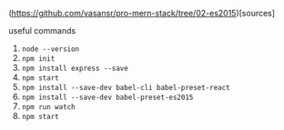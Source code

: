(https://github.com/vasansr/pro-mern-stack/tree/02-es2015)[sources]

useful commands
1. `node --version` 
2. `npm init`
3. `npm install express --save`
4. `npm start`
5. `npm install --save-dev babel-cli babel-preset-react`
6. `npm install --save-dev babel-preset-es2015`
7. `npm run watch`
8. `npm start`